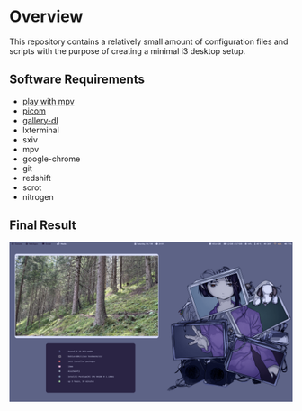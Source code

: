 # Overview
This repository contains a relatively small amount of configuration files and scripts with the purpose of creating a minimal i3 desktop setup.
## Software Requirements
- [play with mpv](https://github.com/Thann/play-with-mpv)
- [picom](https://github.com/yshui/picom)
- [gallery-dl](https://github.com/mikf/gallery-dl)
- lxterminal
- sxiv
- mpv
- google-chrome
- git
- redshift
- scrot
- nitrogen
## Final Result
![screenshot](pictures/screenshots/2022-08-06_21:59.png)
